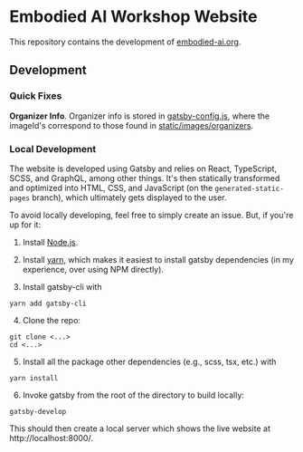# Embodied AI Workshop Website

This repository contains the development of [embodied-ai.org](https://embodied-ai.org/).

## Development

### Quick Fixes

**Organizer Info**. Organizer info is stored in [gatsby-config.js](https://github.com/embodied-ai-workshop-cvpr2020/website/blob/main/gatsby-config.js), where the imageId's correspond to those found in [static/images/organizers](https://github.com/embodied-ai-workshop-cvpr2020/website/tree/main/static/images/organizers).

### Local Development

The website is developed using Gatsby and relies on React, TypeScript, SCSS, and GraphQL, among other things. It's then statically transformed and optimized into HTML, CSS, and JavaScript (on the `generated-static-pages` branch), which ultimately gets displayed to the user.

To avoid locally developing, feel free to simply create an issue. But, if you're up for it:

1. Install [Node.js](https://www.npmjs.com/get-npm).

2. Install [yarn](https://classic.yarnpkg.com/en/docs/install/#windows-stable), which makes it easiest to install gatsby dependencies (in my experience, over using NPM directly).

3. Install gatsby-cli with

```
yarn add gatsby-cli
```

4. Clone the repo:

```
git clone <...>
cd <...>
```

5. Install all the package other dependencies (e.g., scss, tsx, etc.) with

```
yarn install
```

6. Invoke gatsby from the root of the directory to build locally:

```
gatsby-develop
```

This should then create a local server which shows the live website at http://localhost:8000/.
